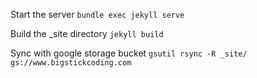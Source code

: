 Start the server
`bundle exec jekyll serve`

Build the \_site directory
`jekyll build`

Sync with google storage bucket
`gsutil rsync -R _site/ gs://www.bigstickcoding.com`

